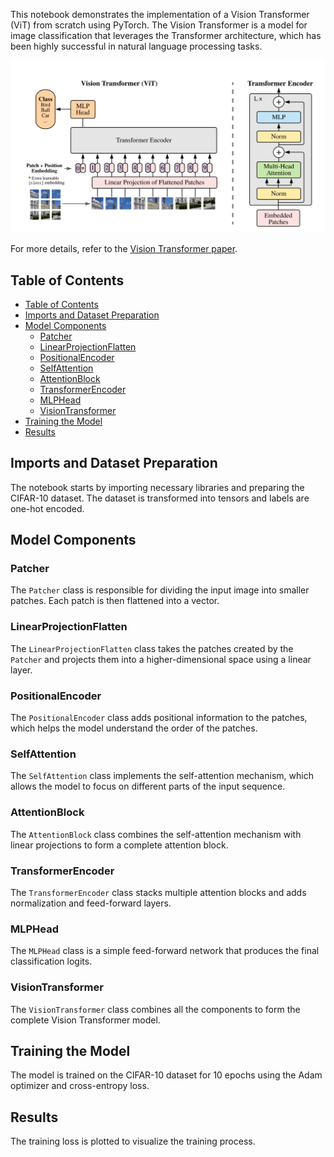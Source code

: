 
This notebook demonstrates the implementation of a Vision Transformer (ViT) from scratch using PyTorch. The Vision Transformer is a model for image classification that leverages the Transformer architecture, which has been highly successful in natural language processing tasks.

![Vision Transformer](ViT_Image_paper.png)

For more details, refer to the [Vision Transformer paper](https://arxiv.org/abs/2010.11929).

## Table of Contents
- [Table of Contents](#table-of-contents)
- [Imports and Dataset Preparation](#imports-and-dataset-preparation)
- [Model Components](#model-components)
  - [Patcher](#patcher)
  - [LinearProjectionFlatten](#linearprojectionflatten)
  - [PositionalEncoder](#positionalencoder)
  - [SelfAttention](#selfattention)
  - [AttentionBlock](#attentionblock)
  - [TransformerEncoder](#transformerencoder)
  - [MLPHead](#mlphead)
  - [VisionTransformer](#visiontransformer)
- [Training the Model](#training-the-model)
- [Results](#results)

## Imports and Dataset Preparation

The notebook starts by importing necessary libraries and preparing the CIFAR-10 dataset. The dataset is transformed into tensors and labels are one-hot encoded.

## Model Components

### Patcher

The `Patcher` class is responsible for dividing the input image into smaller patches. Each patch is then flattened into a vector.

### LinearProjectionFlatten

The `LinearProjectionFlatten` class takes the patches created by the `Patcher` and projects them into a higher-dimensional space using a linear layer.

### PositionalEncoder

The `PositionalEncoder` class adds positional information to the patches, which helps the model understand the order of the patches.

### SelfAttention

The `SelfAttention` class implements the self-attention mechanism, which allows the model to focus on different parts of the input sequence.

### AttentionBlock

The `AttentionBlock` class combines the self-attention mechanism with linear projections to form a complete attention block.

### TransformerEncoder

The `TransformerEncoder` class stacks multiple attention blocks and adds normalization and feed-forward layers.

### MLPHead

The `MLPHead` class is a simple feed-forward network that produces the final classification logits.

### VisionTransformer

The `VisionTransformer` class combines all the components to form the complete Vision Transformer model.

## Training the Model

The model is trained on the CIFAR-10 dataset for 10 epochs using the Adam optimizer and cross-entropy loss.

## Results

The training loss is plotted to visualize the training process.